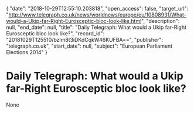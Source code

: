 {
  "date": "2018-10-29T12:55:10.203818", 
  "open_access": false, 
  "target_url": "http://www.telegraph.co.uk/news/worldnews/europe/eu/10808931/What-would-a-Ukip-far-Right-Eurosceptic-bloc-look-like.html", 
  "description": null, 
  "end_date": null, 
  "title": "Daily Telegraph: What would a Ukip far-Right Eurosceptic bloc look like?", 
  "record_id": "20181029T125510/bzlm8t3iDKdCqkW46KUFBA==", 
  "publisher": "telegraph.co.uk", 
  "start_date": null, 
  "subject": "European Parliament Elections 2014"
}

# Daily Telegraph: What would a Ukip far-Right Eurosceptic bloc look like?

None